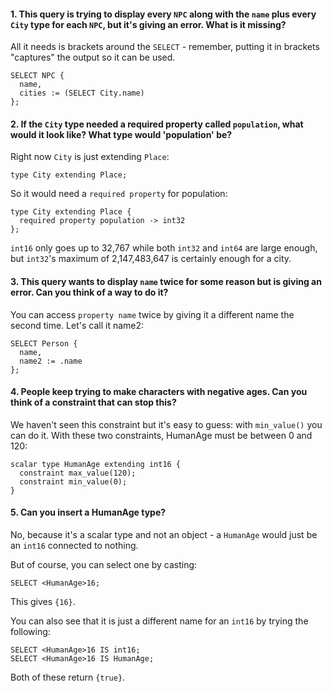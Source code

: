 #### 1. This query is trying to display every `NPC` along with the `name` plus every `City` type for each `NPC`, but it's giving an error. What is it missing?

All it needs is brackets around the `SELECT` - remember, putting it in brackets "captures" the output so it can be used.

```
SELECT NPC {
  name,
  cities := (SELECT City.name)
};
```

#### 2. If the `City` type needed a required property called `population`, what would it look like? What type would 'population' be?

Right now `City` is just extending `Place`:

```
type City extending Place;
```

So it would need a `required property` for population:

```
type City extending Place {
  required property population -> int32
};
```

`int16` only goes up to 32,767 while both `int32` and `int64` are large enough, but `int32`'s maximum of 2,147,483,647 is certainly enough for a city.

#### 3. This query wants to display `name` twice for some reason but is giving an error. Can you think of a way to do it?

You can access `property name` twice by giving it a different name the second time. Let's call it name2:

```
SELECT Person {
  name,
  name2 := .name
};
```

#### 4. People keep trying to make characters with negative ages. Can you think of a constraint that can stop this?

We haven't seen this constraint but it's easy to guess: with `min_value()` you can do it. With these two constraints, HumanAge must be between 0 and 120:

```
scalar type HumanAge extending int16 {
  constraint max_value(120);
  constraint min_value(0);
}
```

#### 5. Can you insert a HumanAge type?

No, because it's a scalar type and not an object - a `HumanAge` would just be an `int16` connected to nothing.

But of course, you can select one by casting:

```
SELECT <HumanAge>16;
```

This gives `{16}`.

You can also see that it is just a different name for an `int16` by trying the following:

```
SELECT <HumanAge>16 IS int16;
SELECT <HumanAge>16 IS HumanAge;
```

Both of these return `{true}`.
